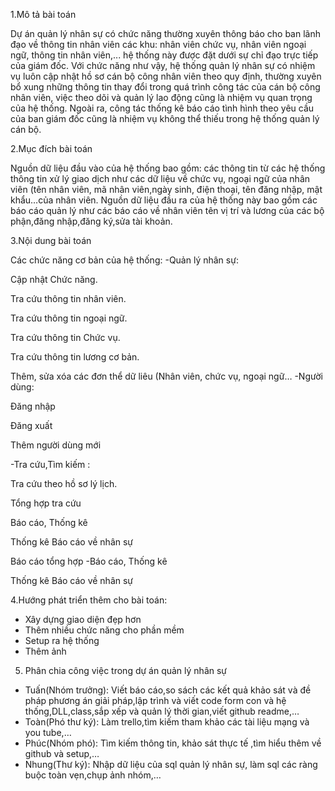 1.Mô tả bài toán

Dự án quản lý nhân sự có chức năng thường xuyên thông báo cho ban lãnh đạo về thông tin nhân viên các khu: nhân viên chức vụ, nhân viên ngoại ngữ, thông tin nhân viên,... hệ thống này được đặt dưới sự chỉ đạo trực tiếp của giám đốc. Với chức năng như vậy, hệ thống quản lý nhân sự có nhiệm vụ luôn cập nhật hồ sơ cán bộ công nhân viên theo quy định, thường xuyên bổ xung những thông tin thay đổi trong quá trình công tác của cán bộ công nhân viên, việc theo dõi và quản lý lao động cũng là nhiệm vụ quan trọng của hệ thống. Ngoài ra, công tác thống kê báo cáo tình hình theo yêu cầu của ban giám đốc cũng là nhiệm vụ không thể thiếu trong hệ thống quản lý cán bộ.

2.Mục đích bài toán

Nguồn dữ liệu đầu vào của hệ thống bao gồm: các thông tin từ các hệ thống thông tin xử lý giao dịch như các dữ liệu về chức vụ, ngoại ngữ của nhân viên (tên nhân viên, mã nhân viên,ngày sinh, điện thoại, tên đăng nhập, mật khẩu…của nhân viên. Nguồn dữ liệu đầu ra của hệ thống này bao gồm các báo cáo quản lý như các báo cáo về nhân viên tên vị trí và lương của các bộ phận,đăng nhập,đăng ký,sửa tài khoản. 


3.Nội dung bài toán

Các chức năng cơ bản của hệ thống: -Quản lý nhân sự:

Cập nhật Chức năng.

Tra cứu thông tin nhân viên.

Tra cứu thông tin ngoại ngữ.

Tra cứu thông tin Chức vụ.

Tra cứu thông tin lương cơ bản.

Thêm, sửa xóa các đơn thể dữ liêu (Nhân viên, chức vụ, ngoại ngữ… -Người dùng:

Đăng nhập

Đăng xuất

Thêm người dùng mới

-Tra cứu,Tìm kiếm :

Tra cứu theo hồ sơ lý lịch.

Tổng hợp tra cứu

Báo cáo, Thống kê

Thống kê Báo cáo về nhân sự

Báo cáo tổng hợp -Báo cáo, Thống kê

Thống kê Báo cáo về nhân sự

4.Hướng phát triển thêm cho bài toán:

- Xây dựng giao diện đẹp hơn
- Thêm nhiều chức năng cho phần mềm 
- Setup ra hệ thống 
- Thêm ảnh
5. Phân chia công việc trong dự án quản lý nhân sự
- Tuấn(Nhóm trưởng): Viết báo cáo,so sách các kết quả khảo sát và đề pháp phương án giải pháp,lập trình và viết code form con và hệ thống,DLL,class,sắp xếp và quản lý thời gian,viết github readme,…
- Toàn(Phó thư ký): Làm trello,tìm kiếm tham khảo các tài liệu mạng và you tube,…
- Phúc(Nhóm phó): Tìm kiếm thông tin, khảo sát thực tế ,tìm hiểu thêm về github và setup,…
- Nhung(Thư ký): Nhập dữ liệu của sql quản lý nhân sự, làm sql các ràng buộc toàn vẹn,chụp ảnh nhóm,…

